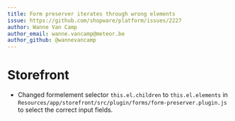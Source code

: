 ```yaml
---
title: Form preserver iterates through wrong elements
issue: https://github.com/shopware/platform/issues/2227
author: Wanne Van Camp
author_email: wanne.vancamp@meteor.be
author_github: @wannevancamp
---
```

# Storefront
* Changed formelement selector `this.el.children` to `this.el.elements` in `Resources/app/storefront/src/plugin/forms/form-preserver.plugin.js` to select the correct input fields.